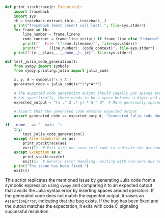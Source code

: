 ```python
def print_stacktrace(e: Exception):
    import traceback
    import sys
    tb = traceback.extract_tb(e.__traceback__)
    print("Traceback (most recent call last):", file=sys.stderr)
    for frame in tb:
        line_number = frame.lineno
        code_context = frame.line.strip() if frame.line else "Unknown"
        print(f'  File "{frame.filename}"', file=sys.stderr)
        print(f"    {line_number}: {code_context}", file=sys.stderr)
    print(f"{e.__class__.__name__}: {e}", file=sys.stderr)

def test_julia_code_generation():
    from sympy import symbols
    from sympy.printing.julia import julia_code

    x, y, A = symbols('x y A')
    generated_code = julia_code(x**2*y*A**3)
    
    # The expected code generation output should ideally put spaces around all operators,
    # but specifically, there needs to be a space between a digit and a '.*' operator to avoid syntax error in Julia.
    expected_output = "(x .^ 2 .* y) * A ^ 3"  # More generously spaced version to avoid Julia syntax issues.
    
    # Assert that the generated code matches expected output
    assert generated_code == expected_output, "Generated Julia code does not match expected output."

if __name__ == "__main__":
    try:
        test_julia_code_generation()
    except AssertionError as ae:
        print_stacktrace(ae)
        exit(1)  # Exit with non-zero exit code to indicate the presence of an issue.
    except Exception as e:
        print_stacktrace(e)
        exit(1)  # Generic error handling, exiting with non-zero due to an unexpected exception.
    print("The issue has been fixed.")
    exit(0)
```

This script replicates the mentioned issue by generating Julia code from a symbolic expression using `sympy` and comparing it to an expected output that avoids the Julia syntax error by inserting spaces around operators. If the generated code does not match the expected output, it raises an `AssertionError`, indicating that the bug exists. If the bug has been fixed and the output matches the expectation, it exits with code 0, signaling successful resolution.